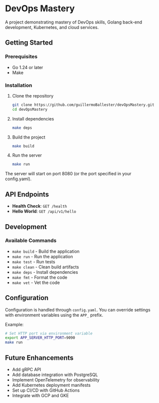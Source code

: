 # DevOps Mastery

A project demonstrating mastery of DevOps skills, Golang back-end development, Kubernetes, and cloud services.

## Getting Started

### Prerequisites

- Go 1.24 or later
- Make

### Installation

1. Clone the repository
   ```sh
   git clone https://github.com/guillermoBallester/devOpsMastery.git
   cd devOpsMastery
   ```

2. Install dependencies
   ```sh
   make deps
   ```

3. Build the project
   ```sh
   make build
   ```

4. Run the server
   ```sh
   make run
   ```

The server will start on port 8080 (or the port specified in your config.yaml).

## API Endpoints

- **Health Check**: `GET /health`
- **Hello World**: `GET /api/v1/hello`

## Development

### Available Commands

- `make build` - Build the application
- `make run` - Run the application
- `make test` - Run tests
- `make clean` - Clean build artifacts
- `make deps` - Install dependencies
- `make fmt` - Format the code
- `make vet` - Vet the code

## Configuration

Configuration is handled through `config.yaml`. You can override settings with environment variables using the `APP_` prefix.

Example:
```sh
# Set HTTP port via environment variable
export APP_SERVER_HTTP_PORT=9090
make run
```

## Future Enhancements

- Add gRPC API
- Add database integration with PostgreSQL
- Implement OpenTelemetry for observability
- Add Kubernetes deployment manifests
- Set up CI/CD with GitHub Actions
- Integrate with GCP and GKE